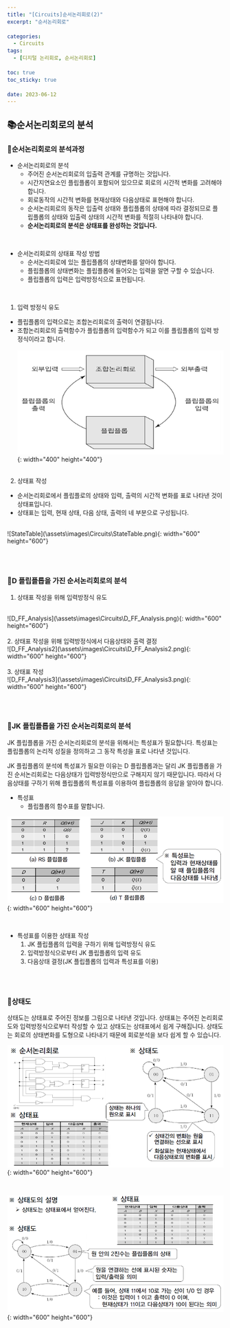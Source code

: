 ```yaml
---
title: "[Circuits]순서논리회로(2)"
excerpt: "순서논리회로"

categories:
  - Circuits
tags:
  - [디지털 논리회로, 순서논리회로]

toc: true
toc_sticky: true

date: 2023-06-12
---
```


## 📚순서논리회로의 분석
### 📄순서논리회로의 분석과정

* 순서논리회로의 분석
  - 주어진 순서논리회로의 입출력 관계를 규명하는 것입니다.
  - 시간지연요소인 플립플롭이 포함되어 있으므로 회로의 시간적 변화를 고려해야 합니다.
  - 회로동작의 시간적 변화를 현재상태와 다음상태로 표현해야 합니다.
  - 순서논리회로의 동작은 입출력 상태와 플립플롭의 상태에 따라 결정되므로 플립플롭의 상태와 입출력 상태의 시간적 변화를 적절히 나타내야 합니다.
  - **순서논리회로의 분석은 상태표를 완성하는 것입니다.**

<br>

* 순서논리회로의 상태표 작성 방법
  - 순서논리회로에 있는 플립플롭의 상태변화를 알아야 합니다.
  - 플립플롭의 상태변화는 플립플롭에 들어오는 입력을 알면 구할 수 있습니다.
  - 플립플롭의 입력은 입력방정식으로 표현됩니다.

<br>

1. 입력 방정식 유도
  - 플립플롭의 입력으로는 조합논리회로의 출력이 연결됩니다.
  - 조합논리회로의 출력함수가 플립플롭의 입력함수가 되고 이를 플립플롭의 입력 방정식이라고 합니다.
  <br><br>
  ![SequentialCircuitsAnalysis](\assets\images\Circuits\SequentialCircuitsAnalysis.png){: width="400" height="400"}
  <br><br>
2. 상태표 작성
  - 순서논리회로에서 플립플로의 상태와 입력, 출력의 시간적 변화를 표로 나타낸 것이 상태표입니다.
  - 상태표는 입력, 현재 상태, 다음 상태, 출력의 네 부분으로 구성됩니다.
  <br>
  ![StateTable](\assets\images\Circuits\StateTable.png){: width="600" height="600"}

<br><br>

### 📄D 플립플롭을 가진 순서논리회로의 분석

1. 상태표 작성을 위해 입력방정식 유도
<br>
![D_FF_Analysis](\assets\images\Circuits\D_FF_Analysis.png){: width="600" height="600"}
<br><br>
2. 상태표 작성을 위해 입력방정식에서 다음상태와 출력 결정
<br>
![D_FF_Analysis2](\assets\images\Circuits\D_FF_Analysis2.png){: width="600" height="600"}
<br><br>
3. 상태표 작성
<br>
![D_FF_Analysis3](\assets\images\Circuits\D_FF_Analysis3.png){: width="600" height="600"}

<br><br>

### 📄JK 플립플롭을 가진 순서논리회로의 분석
JK 플립플롭을 가진 순서논리회로의 분석을 위해서는 특성표가 필요합니다. 특성표는 플립플롭의 논리적 성질을 정의하고 그 동작 특성을 표로 나타낸 것입니다.

JK 플립플롭의 분석에 특성표가 필요한 이유는 D 플립플롭과는 달리 JK 플립플롭을 가진 순서논리회로는 다음상태가 입력방정식만으로 구해지지 않기 때문입니다. 따라서 다음상태를 구하기 위해 플립플롭의 특성표를 이용하여 플립플롭의 응답을 알아야 합니다.

* 특성표
  - 플립플롭의  함수표를 말합니다.

![CharacteristicTable](\assets\images\Circuits\CharacteristicTable.png){: width="600" height="600"}

<br>

* 특성표를 이용한 상태표 작성
  1. JK 플립플롭의 입력을 구하기 위해 입력방정식 유도
  2. 입력방정식으로부터 JK 플립플롭의 입력 유도
  3. 다음상태 결정(JK 플립플롭의 입력과 특성표를 이용)

<br><br>

### 📄상태도
상태도는 상태표로 주어진 정보를 그림으로 나타낸 것입니다. 상태표는 주어진 논리회로도와 입력방정식으로부터 작성할 수 있고 상태도는 상태표에서 쉽게 구해집니다. 상태도는 회로의 상태변화를 도형으로 나타내기 때문에 회로분석을 보다 쉽게 할 수 있습니다.

![StateDiagram1](\assets\images\Circuits\StateDiagram1.png){: width="600" height="600"}

<br>

![StateDiagram2](\assets\images\Circuits\StateDiagram2.png){: width="600" height="600"}